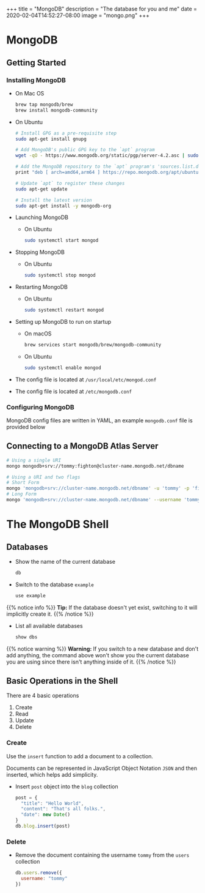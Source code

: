 +++
title = "MongoDB"
description = "The database for you and me"
date = 2020-02-04T14:52:27-08:00
image = "mongo.png"
+++

# MongoDB

## Getting Started

### Installing MongoDB

* On Mac OS

  ```sh
  brew tap mongodb/brew
  brew install mongodb-community
  ```

* On Ubuntu

  ```sh
  # Install GPG as a pre-requisite step
  sudo apt-get install gnupg

  # Add MongoDB's public GPG key to the `apt` program
  wget -qO - https://www.mongodb.org/static/pgp/server-4.2.asc | sudo apt-key add -

  # Add the MongoDB repository to the `apt` program's 'sources.list.d' directory
  print "deb [ arch=amd64,arm64 ] https://repo.mongodb.org/apt/ubuntu bionic/mongodb-org/4.2 multiverse" | sudo tee /etc/apt/sources.list.d/mongodb-org-4.2.list

  # Update `apt` to register these changes
  sudo apt-get update

  # Install the latest version
  sudo apt-get install -y mongodb-org
  ```

* Launching MongoDB

  * On Ubuntu

    ```sh
    sudo systemctl start mongod
    ```

* Stopping MongoDB

  * On Ubuntu

    ```sh
    sudo systemctl stop mongod
    ```

* Restarting MongoDB

  * On Ubuntu

    ```sh
    sudo systemctl restart mongod
    ```

* Setting up MongoDB to run on startup

  * On macOS

    ```sh
    brew services start mongodb/brew/mongodb-community
    ```

  * On Ubuntu

    ```sh
    sudo systemctl enable mongod
    ```

* The config file is located at `/usr/local/etc/mongod.conf`

* The config file is located at `/etc/mongodb.conf`

### Configuring MongoDB

MongoDB config files are written in YAML, an example `mongodb.conf` file is provided below

## Connecting to a MongoDB Atlas Server

```sh
# Using a single URI
mongo mongodb+srv://tommy:fighton@cluster-name.mongodb.net/dbname

# Using a URI and two flags
# Short Form
mongo 'mongodb+srv://cluster-name.mongodb.net/dbname' -u 'tommy' -p 'fighton'
# Long Form
mongo 'mongodb+srv://cluster-name.mongodb.net/dbname' --username 'tommy' --password 'fighton'
```


# The MongoDB Shell

## Databases

* Show the name of the current database

  ```txt
  db
  ```

* Switch to the database `example`

  ```txt
  use example
  ```

{{% notice info %}}
**Tip:** If the database doesn't yet exist, switching to it will implicitly create it.
{{% /notice %}}

* List all available databases

  ```txt
  show dbs
  ```

{{% notice warning %}}
**Warning:** If you switch to a new database and don't add anything, the command above won't show you the current database you are using since there isn't anything inside of it.
{{% /notice %}}



## Basic Operations in the Shell

There are 4 basic operations
1. Create
2. Read
3. Update
4. Delete

### Create

Use the `insert` function to add a document to a collection.

Documents can be represented in JavaScript Object Notation `JSON` and then inserted, which helps add simplicity.

* Insert `post` object into the `blog` collection

  ```js
  post = {
    "title": "Hello World",
    "content": "That's all folks.",
    "date": new Date()
  }
  db.blog.insert(post)
  ```

### Delete

* Remove the document containing the username `tommy` from the `users` collection

  ```js
  db.users.remove({
    username: "tommy"
  })
  ```
